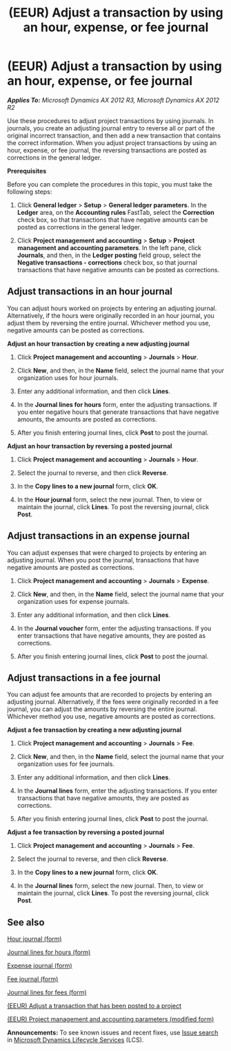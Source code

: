 ﻿---
title: (EEUR) Adjust a transaction by using an hour, expense, or fee journal
TOCTitle: (EEUR) Adjust a transaction by using an hour, expense, or fee journal
ms:assetid: 8d04e024-14ac-4adc-8f43-c76216ba0a96
ms:mtpsurl: https://technet.microsoft.com/en-us/library/JJ730994(v=AX.60)
ms:contentKeyID: 49675236
ms.date: 04/18/2014
mtps_version: v=AX.60
---

# (EEUR) Adjust a transaction by using an hour, expense, or fee journal 


_**Applies To:** Microsoft Dynamics AX 2012 R3, Microsoft Dynamics AX 2012 R2_

Use these procedures to adjust project transactions by using journals. In journals, you create an adjusting journal entry to reverse all or part of the original incorrect transaction, and then add a new transaction that contains the correct information. When you adjust project transactions by using an hour, expense, or fee journal, the reversing transactions are posted as corrections in the general ledger.

**Prerequisites**

Before you can complete the procedures in this topic, you must take the following steps:

1.  Click **General ledger** \> **Setup** \> **General ledger parameters**. In the **Ledger** area, on the **Accounting rules** FastTab, select the **Correction** check box, so that transactions that have negative amounts can be posted as corrections in the general ledger.

2.  Click **Project management and accounting** \> **Setup** \> **Project management and accounting parameters**. In the left pane, click **Journals**, and then, in the **Ledger posting** field group, select the **Negative transactions - corrections** check box, so that journal transactions that have negative amounts can be posted as corrections.

## Adjust transactions in an hour journal

You can adjust hours worked on projects by entering an adjusting journal. Alternatively, if the hours were originally recorded in an hour journal, you adjust them by reversing the entire journal. Whichever method you use, negative amounts can be posted as corrections.

**Adjust an hour transaction by creating a new adjusting journal**

1.  Click **Project management and accounting** \> **Journals** \> **Hour**.

2.  Click **New**, and then, in the **Name** field, select the journal name that your organization uses for hour journals.

3.  Enter any additional information, and then click **Lines**.

4.  In the **Journal lines for hours** form, enter the adjusting transactions. If you enter negative hours that generate transactions that have negative amounts, the amounts are posted as corrections.

5.  After you finish entering journal lines, click **Post** to post the journal.

**Adjust an hour transaction by reversing a posted journal**

1.  Click **Project management and accounting** \> **Journals** \> **Hour**.

2.  Select the journal to reverse, and then click **Reverse**.

3.  In the **Copy lines to a new journal** form, click **OK**.

4.  In the **Hour journal** form, select the new journal. Then, to view or maintain the journal, click **Lines**. To post the reversing journal, click **Post**.

## Adjust transactions in an expense journal

You can adjust expenses that were charged to projects by entering an adjusting journal. When you post the journal, transactions that have negative amounts are posted as corrections.

1.  Click **Project management and accounting** \> **Journals** \> **Expense**.

2.  Click **New**, and then, in the **Name** field, select the journal name that your organization uses for expense journals.

3.  Enter any additional information, and then click **Lines**.

4.  In the **Journal voucher** form, enter the adjusting transactions. If you enter transactions that have negative amounts, they are posted as corrections.

5.  After you finish entering journal lines, click **Post** to post the journal.

## Adjust transactions in a fee journal

You can adjust fee amounts that are recorded to projects by entering an adjusting journal. Alternatively, if the fees were originally recorded in a fee journal, you can adjust the amounts by reversing the entire journal. Whichever method you use, negative amounts are posted as corrections.

**Adjust a fee transaction by creating a new adjusting journal**

1.  Click **Project management and accounting** \> **Journals** \> **Fee**.

2.  Click **New**, and then, in the **Name** field, select the journal name that your organization uses for fee journals.

3.  Enter any additional information, and then click **Lines**.

4.  In the **Journal lines** form, enter the adjusting transactions. If you enter transactions that have negative amounts, they are posted as corrections.

5.  After you finish entering journal lines, click **Post** to post the journal.

**Adjust a fee transaction by reversing a posted journal**

1.  Click **Project management and accounting** \> **Journals** \> **Fee**.

2.  Select the journal to reverse, and then click **Reverse**.

3.  In the **Copy lines to a new journal** form, click **OK**.

4.  In the **Journal lines** form, select the new journal. Then, to view or maintain the journal, click **Lines**. To post the reversing journal, click **Post**.

## See also

[Hour journal (form)](https://technet.microsoft.com/en-us/library/aa598983\(v=ax.60\))

[Journal lines for hours (form)](https://technet.microsoft.com/en-us/library/aa571787\(v=ax.60\))

[Expense journal (form)](https://technet.microsoft.com/en-us/library/aa600976\(v=ax.60\))

[Fee journal (form)](https://technet.microsoft.com/en-us/library/hh209390\(v=ax.60\))

[Journal lines for fees (form)](https://technet.microsoft.com/en-us/library/aa498986\(v=ax.60\))

[(EEUR) Adjust a transaction that has been posted to a project](eeur-adjust-a-transaction-that-has-been-posted-to-a-project.md)

[(EEUR) Project management and accounting parameters (modified form)](https://technet.microsoft.com/en-us/library/jj710688\(v=ax.60\))

  
**Announcements:** To see known issues and recent fixes, use [Issue search](http://go.microsoft.com/fwlink/?linkid=389258) in [Microsoft Dynamics Lifecycle Services](http://go.microsoft.com/fwlink/?linkid=306505) (LCS).

